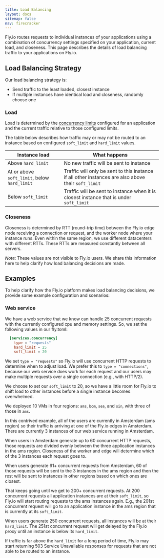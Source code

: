 ```yaml
---
title: Load Balancing
layout: docs
sitemap: false
nav: firecracker
---
```


Fly.io routes requests to individual instances of your applications using a combination of concurrency settings specified on your application, current load, and closeness. This page describes the details of load balancing traffic to your applications on Fly.io.

## Load Balancing Strategy

Our load balancing strategy is:
* Send traffic to the least loaded, closest instance
* If multiple instances have identical load and closeness, randomly choose one


### Load

Load is determined by the [concurrency limits](/docs/reference/configuration#services-concurrency) configured for an application and the current traffic relative to those configured limits.

The table below describes how traffic may or may not be routed to an instance based on configured `soft_limit` and `hard_limit` values.

| Instance load | What happens |
|---|---|
| Above `hard_limit` | No new traffic will be sent to instance |
| At or above `soft_limit`, below `hard_limit` | Traffic will only be sent to this instance if all other instances are also above their `soft_limit` |
| Below `soft_limit` | Traffic will be sent to instance when it is closest instance that is under `soft_limit` |

### Closeness

Closeness is determined by RTT (round-trip time) between the Fly.io edge node receiving a connection or request, and the worker node where your instance runs. Even within the same region, we use different datacenters with different RTTs. These RTTs are measured constantly between all servers.

*Note:* These values are not visible to Fly.io users. We share this information here to help clarify how load balancing decisions are made.

## Examples

To help clarify how the Fly.io platform makes load balancing decisions, we provide some example configuration and scenarios:

### Web service

We have a web service that we know can handle 25 concurrent requests with the currently configured cpu and memory settings. So, we set the following values in our fly.toml:

```toml
  [services.concurrency]
    type = "requests"
    hard_limit = 25
    soft_limit = 20
```

We set `type = "requests"` so Fly.io will use concurrent HTTP requests to determine when to adjust load. We prefer this to `type = "connections"`, because our web service does work for each request and our users may make multiple requests over a single connection (e.g., with HTTP/2).

We choose to set our `soft_limit` to 20, so we have a little room for Fly.io to shift load to other instances before a single instance becomes overwhelmed.

We deployed 10 VMs in four regions: `ams`, `bom`, `sea`, and `sin`, with three of those in `ams`.

In this contrived example, all of the users are currently in Amsterdam (ams region) so their traffic is arriving at one of the Fly.io edges in Amsterdam. There are currently 3 instances of our web service running in Amsterdam.

When users in Amsterdam generate up to 60 concurrent HTTP requests, those requests are divided evenly between the three application instances in the ams region. Closeness of the worker and edge will determine which of the 3 instances each request goes to.

When users generate 61+ concurrent requests from Amsterdam, 60 of those requests will be sent to the 3 instances in the ams region and then the rest will be sent to instances in other regions based on which ones are closest.

That keeps going until we get to 200+ concurrent requests. At 200 concurrent requests all application instances are at their `soft_limit`, so Fly.io will start routing requests to the ams instances again. E.g., the 201st concurrent request will go to an application instance in the ams region that is currently at its `soft_limit`.

When users generate 250 concurrent requests, all instances will be at their `hard_limit`. The 251st concurrent request will get delayed by the Fly.io proxy until an instance is below its `hard_limit`.

If traffic is far above the `hard_limit` for a long period of time, Fly.io may start returning 503 Service Unavailable responses for requests that are not able to be routed to an instance.
